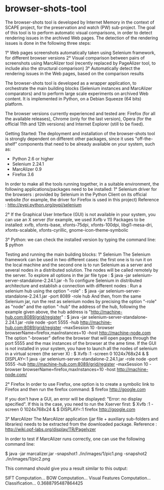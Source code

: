 browser-shots-tool
==================
The browser-shots tool is developed by Internet Memory in the context of SCAPE project, for the preservation and watch (PW) sub-project. The goal of this tool is to perform automatic visual comparisons, in order to detect rendering issues in the archived Web pages. The detection of the rendering issues is done in the following three steps:

1° Web pages screenshots automatically taken using Selenium framework, for different browser versions
2° Visual comparison between pairs of screenshots using MarcAlizer tool (recently replaced by PageAlizer tool, to include also the structural comparison)
3° Automatically detect the rendering issues in the Web pages, based on the comparison results

The browser-shots tool is developed as a wrapper application, to orchestrate the main building blocks (Selenium instances and MarcAlizer comparators) and to perform large scale experiments on archived Web content. It is implemented in Python, on a Debian Squeeze (64 bits) platform.

The browser versions currently experienced and tested are: Firefox (for all the available releases), Chrome (only for the last version), Opera (for the official 11th and 12th versions) and Internet Explorer (still to be fixed).


Getting Started:
The deployment and installation of the browser-shots tool is strongly dependent on different other packages, since it uses "off-the-shelf" components that need to be already available on your system, such as:
 - Python 2.6 or higher
 - Selenium 2.24.1
 - MarcAlizer 0.9
 - Firefox 3.6

In order to make all the tools running together, in a suitable environment, the following applications/packages need to be installed:
1° Selenium driver for the browsers : provided by Selenium in the Python Client on its official website (for example, the driver for Firefox is used in this project)
Reference : http://pypi.python.org/pypi/selenium

2° If the Graphical User Interface (GUI) is not available in your system, you can use an X server (for example, we used Xvfb v 11)
Packages to be installed: xvfb, xfonts-base, xfonts-75dpi, xfonts-100dpi, libgl1-mesa-dri, xfonts-scalable, xfonts-cyrillic, gnome-icon-theme-symbolic

3° Python: we can check the installed version by typing the command line:
  $ python

Testing and running the main building blocks:
1° Selenium
The Selenium framework can be used in two different cases: the first one is to run it on the local machine and the second one is to run Selenium as a server and several nodes in a distributed solution. The nodes will be called remotely by the server.
To explore all options in the jar file type :
  $ java -jar selenium-server-standalone-2.24.1.jar -h
To configure Selenium in distributed architecture and establish a connection with different nodes :
Run a selenium hub using the option "-role" :
  $ java -jar selenium-server-standalone-2.24.1.jar -port 8089 -role hub
And then, from the same Selenium jar, run the rest as selenium nodes by precising the option "-role" as "node" and the option "-hub" the address of the hub, following the example given above, the hub address is "http://machine-hub.com:8089/grid/register" :
  $ java -jar selenium-server-standalone-2.24.1.jar -role node -port 5555 -hub http://machine-hub.com:8089/grid/register -maxSession 10 -browser browserName=firefox,maxInstances=10 -host http://machine-node.com
The option "-browser" define the browser that will open pages through the port 5555 and the max instances of the browser at the ame time.
If the GUI is not installed in your system, you have to launch all the nodes of selenium in a virtual screen (the server X) :
$ Xvfb :1 -screen 0 1024x768x24 &
$ DISPLAY=:1 java -jar selenium-server-standalone-2.24.1.jar -role node -port 5555 -hub http://machine-hub.com:8089/grid/register -maxSession 10 -browser browserName=firefox,maxInstances=10 -host http://machine-node.com/


2° Firefox
In order to use Firefox, one option is to create a symbolic link to Firefox and then run the firefox command:
  $ firefox http://google.com

If you don't have a GUI, an error will be displayed: "Error: no display specified".
If this is the case, you need to run the Xserver first:
  $ Xvfb :1 -screen 0 1024x768x24 &
  $ DISPLAY=:1 firefox http://google.com

3° MarcAlizer
The MarcAlizer application (jar file + auxiliary sub-folders and libraries) needs to be extracted from the downloaded package.
Reference : http://wiki.opf-labs.org/display/TR/Pagelyzer

In order to test if MarcAlizer runs correctly, one can use the following command line:

  $ java -jar marcalizer.jar -snapshot1 ./in/images/1/pic1.png -snapshot2 ./in/images/1/pic2.png

This command should give you a result similar to this output:

SIFT Computation...
BOW Computation...
Visual Features Computation...
Classification...
0.3688795487864425


